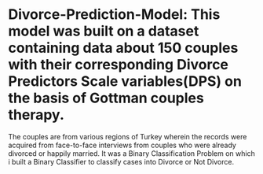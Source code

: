 # Divorce-Prediction-Model: This model was built on a dataset containing data about 150 couples with their corresponding Divorce Predictors Scale variables(DPS) on the basis of Gottman couples therapy.
The couples are from various regions of Turkey wherein the records were acquired from face-to-face interviews from couples who were already divorced or happily married.
It was a Binary Classification Problem on which i built a Binary Classifier to classify cases into Divorce or Not Divorce.
